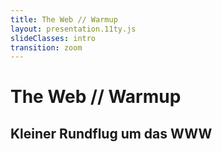 ```yaml
---
title: The Web // Warmup
layout: presentation.11ty.js
slideClasses: intro
transition: zoom
---
```


<div class="is-full-width">

# The Web // Warmup
## Kleiner Rundflug um das WWW

</div>
